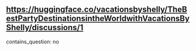 ## https://huggingface.co/vacationsbyshelly/TheBestPartyDestinationsintheWorldwithVacationsByShelly/discussions/1

contains_question: no